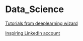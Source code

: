 # Data_Science

[Tutorials from deeplearning wizard](https://www.deeplearningwizard.com/deep_learning/practical_pytorch/pytorch_feedforward_neuralnetwork/)

[Inspiring LinkedIn account](https://www.linkedin.com/in/m0hd7ah1r/)
